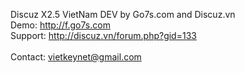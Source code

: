 Discuz X2.5 VietNam DEV by Go7s.com and Discuz.vn
<br>
Demo: <a href='http://f.go7s.com'>http://f.go7s.com</a>
<br>
Support: <a href='http://discuz.vn/forum.php?gid=133'>http://discuz.vn/forum.php?gid=133</a>
<br>
<br>
Contact: vietkeynet@gmail.com